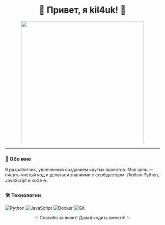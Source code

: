 <div align="center">
  <h1>👋 Привет, я kil4uk! 🚀</h1>
  <img src="https://media.giphy.com/media/LmNwrBhejkK9EFP504/giphy.gif" width="400"/>
</div>

---

### 🌟 Обо мне
Я разработчик, увлеченный созданием крутых проектов. Моя цель — писать чистый код и делаться знаниями с сообществом. Люблю Python, JavaScript и кофе ☕.

### 🛠 Технологии
![Python](https://img.shields.io/badge/-Python-3776AB?style=flat&logo=python&logoColor=white)
![JavaScript](https://img.shields.io/badge/-JavaScript-F7DF1E?style=flat&logo=javascript&logoColor=black)
![Docker](https://img.shields.io/badge/-Docker-2496ED?style=flat&logo=docker&logoColor=white)
![Git](https://img.shields.io/badge/-Git-F05032?style=flat&logo=git&logoColor=white)

<div align="center">
  <p>✨ Спасибо за визит! Давай кодить вместе! ✨</p>
</div>
